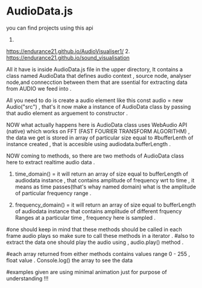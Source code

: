 # AudioData.js
you can find projects using this api

1.
https://endurance21.github.io/AudioVisualiser1/
2.
https://endurance21.github.io/sound_visualisation 


All it have is inside AudioData.js file in the upper directory,
It contains  a class named AudioData that defines audio context , source node, analyser node,and connecction between them that are ssential for extracting data from AUDIO we feed into .

All you need to do is create a audio element like this 
const audio = new Audio("src")  , that's it now make a instance of AudioData class by passing that audio element as arguement to constructor .

NOW what actually happens here is AudioData class uses WebAudio API (native) which works on FFT (FAST FOURIER TRANSFORM ALGORITHM) , the data we get is stored in array of particular size equal to #bufferLenth of instance created , that is accesible using audiodata.bufferLength . 

NOW  coming to methods, so there are two methods of AudioData class here to extract realtime audio data .
1. time_domain()  =  it will return an array of size equal to bufferLength of audiodata instance , that contains amplitude of frequency wrt                      to time , it means as time passes(that's whay named domain) what is the amplitude of particular frequency range .

2. frequency_domain() = it will return an array of size equal to bufferLength of audiodata instance that contains amplitude of different                        frquency Ranges at a particular time , frequency here is sampled .

#one should keep in mind that these methods should be called in each frame audio plays so make sure to call these methods in a iterator .
#also to extract the data one should play the audio using , audio.play() method .

#each array returned from either methods contains values range 0 - 255 , float value  . Console.log() the array to see the data 


#examples given are using minimal animation just for purpose of understanding !!!

